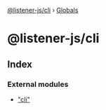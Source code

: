 [@listener-js/cli](README.md) › [Globals](globals.md)

# @listener-js/cli

## Index

### External modules

* ["cli"](modules/_cli_.md)
